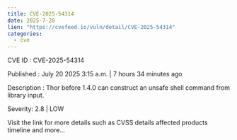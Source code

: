 ```yaml
--- 
title: CVE-2025-54314
date: 2025-7-20
lien: "https://cvefeed.io/vuln/detail/CVE-2025-54314"
categories:
  - cve
---
```


CVE ID : CVE-2025-54314

Published :  July 20
2025
3:15 a.m. | 7 hours
34 minutes ago

Description : Thor before 1.4.0 can construct an unsafe shell command from library input.

Severity: 2.8 | LOW

Visit the link for more details
such as CVSS details
affected products
timeline
and more...
